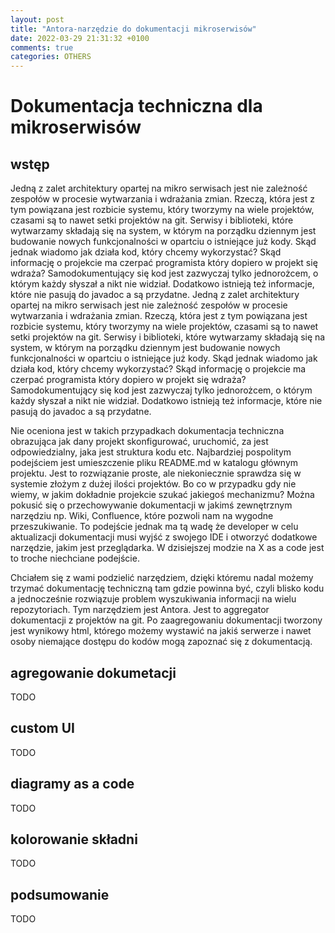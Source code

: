 ```yaml
---
layout: post
title: "Antora-narzędzie do dokumentacji mikroserwisów"
date: 2022-03-29 21:31:32 +0100
comments: true
categories: OTHERS
---
```


# Dokumentacja techniczna dla mikroserwisów

## wstęp

Jedną z zalet architektury opartej na mikro serwisach jest nie zależność zespołów w procesie wytwarzania i wdrażania zmian. Rzeczą, która jest z tym powiązana jest rozbicie systemu, który tworzymy na wiele projektów, czasami są to nawet setki projektów na git. Serwisy i biblioteki, które wytwarzamy składają się na system, w którym na porządku dziennym jest budowanie nowych funkcjonalności w opartciu o istniejące już kody. Skąd jednak wiadomo jak działa kod, który chcemy wykorzystać?  Skąd informację o projekcie ma czerpać programista który dopiero w projekt się wdraża? Samodokumentujący się kod jest zazwyczaj tylko jednorożcem, o którym każdy słyszał a nikt nie widział. Dodatkowo istnieją też informacje, które nie pasują do javadoc a są przydatne.
Jedną z zalet architektury opartej na mikro serwisach jest nie zależność zespołów w procesie wytwarzania i wdrażania zmian. Rzeczą, która jest z tym powiązana jest rozbicie systemu, który tworzymy na wiele projektów, czasami są to nawet setki projektów na git. Serwisy i biblioteki, które wytwarzamy składają się na system, w którym na porządku dziennym jest budowanie nowych funkcjonalności w opartciu o istniejące już kody. Skąd jednak wiadomo jak działa kod, który chcemy wykorzystać?  Skąd informację o projekcie ma czerpać programista który dopiero w projekt się wdraża? Samodokumentujący się kod jest zazwyczaj tylko jednorożcem, o którym każdy słyszał a nikt nie widział. Dodatkowo istnieją też informacje, które nie pasują do javadoc a są przydatne.

Nie oceniona jest w takich przypadkach dokumentacja techniczna obrazująca jak dany projekt skonfigurować, uruchomić, za jest odpowiedzialny, jaka jest struktura kodu etc. Najbardziej pospolitym podejściem jest umieszczenie pliku README.md w katalogu głównym projektu. Jest to rozwiązanie proste, ale niekoniecznie sprawdza się w systemie złożym z dużej ilości projektów.  Bo co w przypadku gdy nie wiemy, w jakim dokładnie projekcie szukać jakiegoś mechanizmu?  Można pokusić się o przechowywanie dokumentacji w jakimś zewnętrznym narzędziu np. Wiki, Confluence, które pozwoli nam na wygodne przeszukiwanie. To podejście jednak ma tą wadę że developer w celu aktualizacji dokumentacji musi wyjść z swojego IDE i otworzyć dodatkowe narzędzie, jakim jest przeglądarka. W dzisiejszej modzie na X as a code jest to troche niechciane podejście.

Chciałem się z wami podzielić narzędziem, dzięki któremu nadal możemy trzymać dokumentację techniczną tam gdzie powinna być, czyli blisko kodu a jednocześnie rozwiązuje problem wyszukiwania informacji na wielu repozytoriach. Tym narzędziem jest Antora. Jest to aggregator dokumentacji z projektów na git. Po zaagregowaniu dokumentacji tworzony jest wynikowy html, którego możemy wystawić na jakiś serwerze i nawet osoby niemające dostępu do kodów mogą zapoznać się z dokumentacją.

## agregowanie dokumetacji

TODO

## custom UI

TODO

## diagramy as a code

TODO

## kolorowanie składni

TODO

## podsumowanie

TODO
